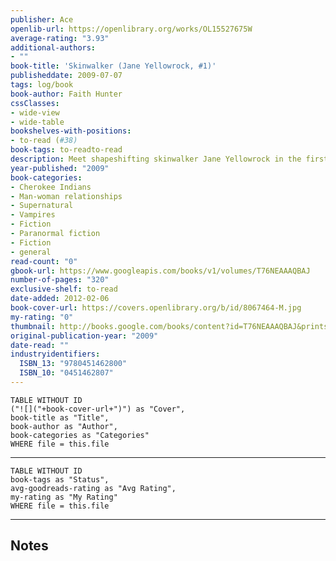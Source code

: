 ```yaml
---
publisher: Ace
openlib-url: https://openlibrary.org/works/OL15527675W
average-rating: "3.93"
additional-authors:
- ""
book-title: 'Skinwalker (Jane Yellowrock, #1)'
publisheddate: 2009-07-07
tags: log/book
book-author: Faith Hunter
cssClasses:
- wide-view
- wide-table
bookshelves-with-positions:
- to-read (#38)
book-tags: to-readto-read
description: Meet shapeshifting skinwalker Jane Yellowrock in the first novel in the New York Times bestselling series that captures ???the essence of urban fantasy??? (SF Site). Jane Yellowrock is the last of her kind???a skinwalker of Cherokee descent who can turn into any creature she desires and hunts vampires for a living. But now she???s been hired by Katherine Fontaneau, one of the oldest vampires in New Orleans and the madam of Katies???s Ladies, to hunt a powerful rogue vampire who???s killing other vamps. Amidst a bordello full of real ???ladies of the night,??? and a hot Cajun biker with a panther tattoo who stirs her carnal desire, Jane must stay focused and complete her mission???or else the next skin she???ll need to save just may be her own...
year-published: "2009"
book-categories:
- Cherokee Indians
- Man-woman relationships
- Supernatural
- Vampires
- Fiction
- Paranormal fiction
- Fiction
- general
read-count: "0"
gbook-url: https://www.googleapis.com/books/v1/volumes/T76NEAAAQBAJ
number-of-pages: "320"
exclusive-shelf: to-read
date-added: 2012-02-06
book-cover-url: https://covers.openlibrary.org/b/id/8067464-M.jpg
my-rating: "0"
thumbnail: http://books.google.com/books/content?id=T76NEAAAQBAJ&printsec=frontcover&img=1&zoom=1&source=gbs_api
original-publication-year: "2009"
date-read: ""
industryidentifiers:
  ISBN_13: "9780451462800"
  ISBN_10: "0451462807"
---
```


```dataview
TABLE WITHOUT ID
("![]("+book-cover-url+")") as "Cover",
book-title as "Title",
book-author as "Author",
book-categories as "Categories"
WHERE file = this.file
```
---
```dataview
TABLE WITHOUT ID
book-tags as "Status",
avg-goodreads-rating as "Avg Rating",
my-rating as "My Rating"
WHERE file = this.file
```
---
## Notes


